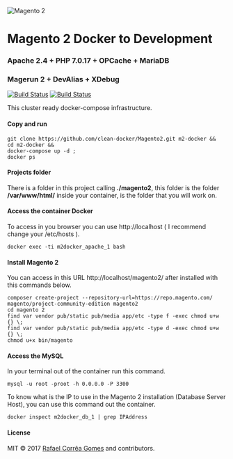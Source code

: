 ![Magento 2](https://cdn.rawgit.com/rafaelstz/magento2-snippets-visualstudio/master/images/icon.png)

#  Magento 2 Docker to Development

### Apache 2.4 + PHP 7.0.17 + OPCache + MariaDB
### Magerun 2 + DevAlias + XDebug

[![Build Status](https://travis-ci.org/clean-docker/Magento2.svg?branch=master)](https://travis-ci.org/clean-docker/Magento2)
[![Build Status](https://images.microbadger.com/badges/image/rafaelcgstz/magento2.svg)](https://microbadger.com/images/rafaelcgstz/magento2)

This cluster ready docker-compose infrastructure.

#### Copy and run

```
git clone https://github.com/clean-docker/Magento2.git m2-docker &&
cd m2-docker &&
docker-compose up -d ;
docker ps
```

#### Projects folder

There is a folder in this project calling **./magento2**, this folder is the folder **/var/www/html/** inside your container, is the folder that you will work on.

#### Access the container Docker

To access in you browser you can use http://localhost ( I recommend change your /etc/hosts ).

```
docker exec -ti m2docker_apache_1 bash
```

#### Install Magento 2

You can access in this URL http://localhost/magento2/ after installed with this commands below.

```
composer create-project --repository-url=https://repo.magento.com/ magento/project-community-edition magento2
cd magento 2
find var vendor pub/static pub/media app/etc -type f -exec chmod u+w {} \;
find var vendor pub/static pub/media app/etc -type d -exec chmod u+w {} \;
chmod u+x bin/magento
```

#### Access the MySQL

In your terminal out of the container run this command.

```
mysql -u root -proot -h 0.0.0.0 -P 3300
```

To know what is the IP to use in the Magento 2 installation (Database Server Host), you can use this command out the container.

```
docker inspect m2docker_db_1 | grep IPAddress
```

#### License

MIT © 2017 [Rafael Corrêa Gomes](https://github.com/rafaelstz/) and contributors.
